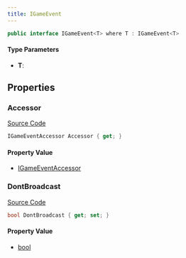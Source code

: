 ```yaml
---
title: IGameEvent
---
```


```csharp
public interface IGameEvent<T> where T : IGameEvent<T>
```

#### Type Parameters

- **T**: 

## Properties

### Accessor

[Source Code](https://github.com/swiftly-solution/swiftlys2/blob/main/managed/src/SwiftlyS2.Shared/Modules/GameEvents/IGameEvent.cs#L5)

```csharp
IGameEventAccessor Accessor { get; }
```

#### Property Value

- [IGameEventAccessor](/docs/api/shared/gameevents/igameeventaccessor)

### DontBroadcast

[Source Code](https://github.com/swiftly-solution/swiftlys2/blob/main/managed/src/SwiftlyS2.Shared/Modules/GameEvents/IGameEvent.cs#L14)

```csharp
bool DontBroadcast { get; set; }
```

#### Property Value

- [bool](https://learn.microsoft.com/dotnet/api/system.boolean)

